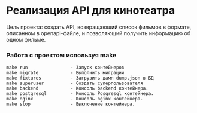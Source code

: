 # Реализация API для кинотеатра

Цель проекта: создать API, возвращающий список фильмов в формате, описанном в openapi-файле, и позволяющий получить информацию об одном фильме.


### Работа с проектом используя make

```
make run                - Запуск контейнеров 
make migrate            - Выполнить миграции 
make fixtures           - Загрузить дамп dump.json в БД 
make superuser          - Создать суперпользователя 
make backend            - Консоль backend контейнера.
make postgresql         - Консоль Posgresql контейнера.
make nginx              - Консоль nginx контейнера.
make stop               - Выключение контейнера.
```

